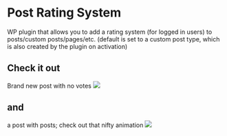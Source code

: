 # Post Rating System

WP plugin that allows you to add a rating system (for logged in users) to posts/custom posts/pages/etc. (default is set to a custom post type, which is also created by the plugin on activation)

## Check it out
Brand new post with no votes
![](https://dl.dropboxusercontent.com/s/limz7q0nl3t4qyq/089D0D46-2761-4756-9D9E-CD1A87EEA7C1-31180-0000666FDDD144AF.gif?dl=0)

## and
a post with posts; check out that nifty animation
![](https://dl.dropboxusercontent.com/s/m60lfapl5qz3f9o/D0972031-DB3B-44A4-BE26-414ABC1A3659-31180-0000668613A4B9E4.gif?dl=0)
